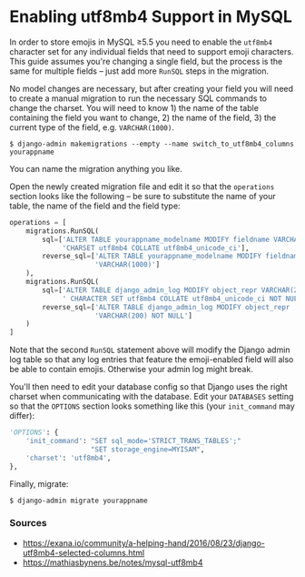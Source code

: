 # Enabling utf8mb4 Support in MySQL

In order to store emojis in MySQL ≥5.5 you need to enable the `utf8mb4` character set for any individual fields that need to support emoji characters. This guide assumes you're changing a single field, but the process is the same for multiple fields – just add more `RunSQL` steps in the migration.

No model changes are necessary, but after creating your field you will need to create a manual migration to run the necessary SQL commands to change the charset. You will need to know 1) the name of the table containing the field you want to change, 2) the name of the field, 3) the current type of the field, e.g. `VARCHAR(1000)`.

```shell
$ django-admin makemigrations --empty --name switch_to_utf8mb4_columns yourappname
```

You can name the migration anything you like.

Open the newly created migration file and edit it so that the `operations` section looks like the following – be sure to substitute the name of your table, the name of the field and the field type:

```python
operations = [
    migrations.RunSQL(
        sql=['ALTER TABLE yourappname_modelname MODIFY fieldname VARCHAR(1000) '
             'CHARSET utf8mb4 COLLATE utf8mb4_unicode_ci'],
        reverse_sql=['ALTER TABLE yourappname_modelname MODIFY fieldname '
                     'VARCHAR(1000)']
    ),
    migrations.RunSQL(
        sql=['ALTER TABLE django_admin_log MODIFY object_repr VARCHAR(200)'
             ' CHARACTER SET utf8mb4 COLLATE utf8mb4_unicode_ci NOT NULL'],
        reverse_sql=['ALTER TABLE django_admin_log MODIFY object_repr '
                     'VARCHAR(200) NOT NULL']
    )
]
```

Note that the second `RunSQL` statement above will modify the Django admin log table so that any log entries that feature the emoji-enabled field will also be able to contain emojis. Otherwise your admin log might break.

You'll then need to edit your database config so that Django uses the right charset when communicating with the database. Edit your `DATABASES` setting so that the `OPTIONS` section looks something like this (your `init_command` may differ):

```python
'OPTIONS': {
    'init_command': "SET sql_mode='STRICT_TRANS_TABLES';"
                    "SET storage_engine=MYISAM",
    'charset': 'utf8mb4',
},
```

Finally, migrate:

```shell
$ django-admin migrate yourappname
```

### Sources

* https://exana.io/community/a-helping-hand/2016/08/23/django-utf8mb4-selected-columns.html
* https://mathiasbynens.be/notes/mysql-utf8mb4
